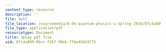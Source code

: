 ```yaml
---
content_type: resource
description: ''
file: null
file_location: /coursemedia/8-04-quantum-physics-i-spring-2016/87c4a8090bccf2b799eb77be45424773_RxWfrE3o-9k.pdf
file_type: application/pdf
resourcetype: Document
title: 3play pdf file
uid: 87c4a809-0bcc-f2b7-99eb-77be45424773
---
```

